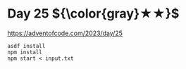 # Day 25 ${\color{gray}★★}$

https://adventofcode.com/2023/day/25

```
asdf install
npm install
npm start < input.txt
```
